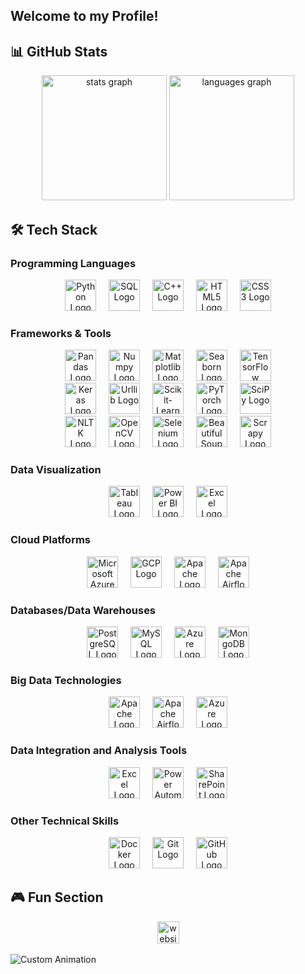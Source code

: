 <h2 align="left">Welcome to my Profile!</h2>

## 📊 GitHub Stats

<div align="center">
  <img src="https://github-readme-stats.vercel.app/api?username=omidk414&hide_title=false&hide_rank=false&show_icons=true&include_all_commits=true&count_private=true&disable_animations=false&theme=synthwave&locale=en&hide_border=false" height="200" alt="stats graph"  />
  <img src="https://github-readme-stats.vercel.app/api/top-langs?username=omidk414&locale=en&hide_title=false&layout=compact&card_width=320&langs_count=5&theme=synthwave&hide_border=false" height="200" alt="languages graph"  />
</div>

## 🛠️ Tech Stack

### Programming Languages

<div align="center">
  <img src="https://cdn.jsdelivr.net/gh/devicons/devicon/icons/python/python-original.svg" height="50" alt="Python Logo" />
  <img width="12" />
  <img src="https://cdn.jsdelivr.net/gh/devicons/devicon/icons/sql/sql-original.svg" height="50" alt="SQL Logo" />
  <img width="12" />
  <img src="https://cdn.jsdelivr.net/gh/devicons/devicon/icons/cplusplus/cplusplus-original.svg" height="50" alt="C++ Logo" />
  <img width="12" />
  <img src="https://cdn.jsdelivr.net/gh/devicons/devicon/icons/html5/html5-original.svg" height="50" alt="HTML5 Logo" />
  <img width="12" />
  <img src="https://cdn.jsdelivr.net/gh/devicons/devicon/icons/css3/css3-original.svg" height="50" alt="CSS3 Logo" />
</div>

### Frameworks & Tools

<div align="center">
  <img src="https://cdn.jsdelivr.net/gh/devicons/devicon/icons/pandas/pandas-original.svg" height="50" alt="Pandas Logo" />
  <img width="12" />
  <img src="https://cdn.jsdelivr.net/gh/devicons/devicon/icons/numpy/numpy-original.svg" height="50" alt="Numpy Logo" />
  <img width="12" />
  <img src="https://cdn.jsdelivr.net/gh/devicons/devicon/icons/matplotlib/matplotlib-original.svg" height="50" alt="Matplotlib Logo" />
  <img width="12" />
  <img src="https://cdn.jsdelivr.net/gh/devicons/devicon/icons/seaborn/seaborn-original.svg" height="50" alt="Seaborn Logo" />
  <img width="12" />
  <img src="https://cdn.jsdelivr.net/gh/devicons/devicon/icons/tensorflow/tensorflow-original.svg" height="50" alt="TensorFlow Logo" />
</div>

<div align="center">
  <img src="https://cdn.jsdelivr.net/gh/devicons/devicon/icons/keras/keras-original.svg" height="50" alt="Keras Logo" />
  <img width="12" />
  <img src="https://cdn.jsdelivr.net/gh/devicons/devicon/icons/urllib/urllib-original.svg" height="50" alt="Urllib Logo" />
  <img width="12" />
  <img src="https://cdn.jsdelivr.net/gh/devicons/devicon/icons/scikit-learn/scikit-learn-original.svg" height="50" alt="Scikit-Learn Logo" />
  <img width="12" />
  <img src="https://cdn.jsdelivr.net/gh/devicons/devicon/icons/pytorch/pytorch-original.svg" height="50" alt="PyTorch Logo" />
  <img width="12" />
  <img src="https://cdn.jsdelivr.net/gh/devicons/devicon/icons/scipy/scipy-original.svg" height="50" alt="SciPy Logo" />
</div>

<div align="center">
  <img src="https://cdn.jsdelivr.net/gh/devicons/devicon/icons/nltk/nltk-original.svg" height="50" alt="NLTK Logo" />
  <img width="12" />
  <img src="https://cdn.jsdelivr.net/gh/devicons/devicon/icons/opencv/opencv-original.svg" height="50" alt="OpenCV Logo" />
  <img width="12" />
  <img src="https://cdn.jsdelivr.net/gh/devicons/devicon/icons/selenium/selenium-original.svg" height="50" alt="Selenium Logo" />
  <img width="12" />
  <img src="https://cdn.jsdelivr.net/gh/devicons/devicon/icons/beautifulsoup/beautifulsoup-original.svg" height="50" alt="Beautiful Soup Logo" />
  <img width="12" />
  <img src="https://cdn.jsdelivr.net/gh/devicons/devicon/icons/scrapy/scrapy-original.svg" height="50" alt="Scrapy Logo" />
</div>

### Data Visualization

<div align="center">
  <img src="https://cdn.jsdelivr.net/gh/devicons/devicon/icons/tableau/tableau-original.svg" height="50" alt="Tableau Logo" />
  <img width="12" />
  <img src="https://cdn.jsdelivr.net/gh/devicons/devicon/icons/powerbi/powerbi-original.svg" height="50" alt="Power BI Logo" />
  <img width="12" />
  <img src="https://cdn.jsdelivr.net/gh/devicons/devicon/icons/excel/excel-original.svg" height="50" alt="Excel Logo" />
</div>

### Cloud Platforms

<div align="center">
  <img src="https://cdn.jsdelivr.net/gh/devicons/devicon/icons/azure/azure-original.svg" height="50" alt="Microsoft Azure Logo" />
  <img width="12" />
  <img src="https://cdn.jsdelivr.net/gh/devicons/devicon/icons/googlecloud/googlecloud-original.svg" height="50" alt="GCP Logo" />
  <img width="12" />
  <img src="https://cdn.jsdelivr.net/gh/devicons/devicon/icons/apache/apache-original.svg" height="50" alt="Apache Logo" />
  <img width="12" />
  <img src="https://cdn.jsdelivr.net/gh/devicons/devicon/icons/airflow/airflow-original.svg" height="50" alt="Apache Airflow Logo" />
</div>

### Databases/Data Warehouses

<div align="center">
  <img src="https://cdn.jsdelivr.net/gh/devicons/devicon/icons/postgresql/postgresql-original.svg" height="50" alt="PostgreSQL Logo" />
  <img width="12" />
  <img src="https://cdn.jsdelivr.net/gh/devicons/devicon/icons/mysql/mysql-original.svg" height="50" alt="MySQL Logo" />
  <img width="12" />
  <img src="https://cdn.jsdelivr.net/gh/devicons/devicon/icons/azure/azure-original.svg" height="50" alt="Azure Logo" />
  <img width="12" />
  <img src="https://cdn.jsdelivr.net/gh/devicons/devicon/icons/mongodb/mongodb-original.svg" height="50" alt="MongoDB Logo" />
</div>

### Big Data Technologies

<div align="center">
  <img src="https://cdn.jsdelivr.net/gh/devicons/devicon/icons/apache/apache-original.svg" height="50" alt="Apache Logo" />
  <img width="12" />
  <img src="https://cdn.jsdelivr.net/gh/devicons/devicon/icons/airflow/airflow-original.svg" height="50" alt="Apache Airflow Logo" />
  <img width="12" />
  <img src="https://cdn.jsdelivr.net/gh/devicons/devicon/icons/azure/azure-original.svg" height="50" alt="Azure Logo" />
</div>

### Data Integration and Analysis Tools

<div align="center">
  <img src="https://cdn.jsdelivr.net/gh/devicons/devicon/icons/excel/excel-original.svg" height="50" alt="Excel Logo" />
  <img width="12" />
  <img src="https://cdn.jsdelivr.net/gh/devicons/devicon/icons/powerautomate/powerautomate-original.svg" height="50" alt="Power Automate Logo" />
  <img width="12" />
  <img src="https://cdn.jsdelivr.net/gh/devicons/devicon/icons/sharepoint/sharepoint-original.svg" height="50" alt="SharePoint Logo" />
</div>

### Other Technical Skills

<div align="center">
  <img src="https://cdn.jsdelivr.net/gh/devicons/devicon/icons/docker/docker-original.svg" height="50" alt="Docker Logo" />
  <img width="12" />
  <img src="https://cdn.jsdelivr.net/gh/devicons/devicon/icons/git/git-original.svg" height="50" alt="Git Logo" />
  <img width="12" />
  <img src="https://cdn.jsdelivr.net/gh/devicons/devicon/icons/github/github-original.svg" height="50" alt="GitHub Logo" />
</div>

## 🎮 Fun Section

<div align="center">
  <img src="https://img.shields.io/static/v1?message=My+Website&logo=website&label=&color=0077B5&logoColor=white&labelColor=&style=for-the-badge" height="35" alt="website logo" />
</div>

<br clear="both">

<img src="https://github.com/your-username/your-repository/blob/main/path-to-your-animation.gif" alt="Custom Animation" />

